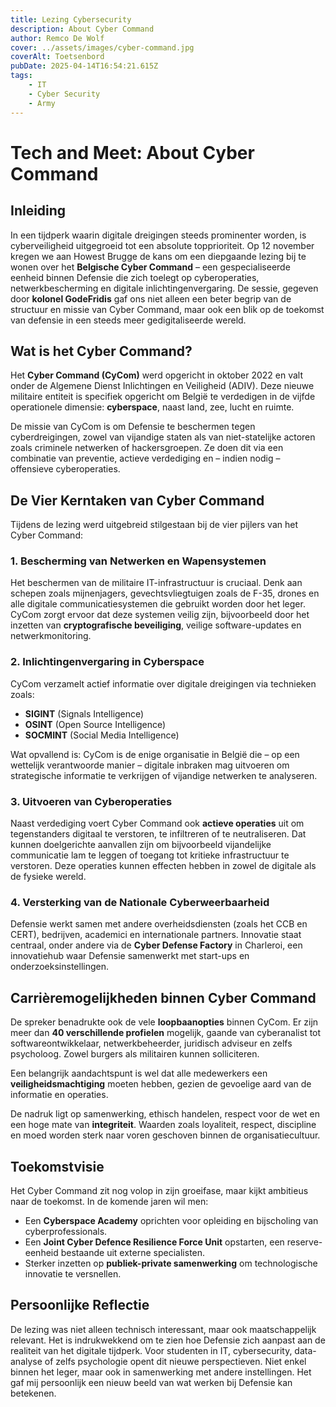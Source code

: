 ```yaml
---
title: Lezing Cybersecurity
description: About Cyber Command 
author: Remco De Wolf
cover: ../assets/images/cyber-command.jpg
coverAlt: Toetsenbord
pubDate: 2025-04-14T16:54:21.615Z
tags:
    - IT
    - Cyber Security
    - Army
---
```


# Tech and Meet: About Cyber Command  
## Inleiding

In een tijdperk waarin digitale dreigingen steeds prominenter worden, is cyberveiligheid uitgegroeid tot een absolute topprioriteit. Op 12 november kregen we aan Howest Brugge de kans om een diepgaande lezing bij te wonen over het **Belgische Cyber Command** – een gespecialiseerde eenheid binnen Defensie die zich toelegt op cyberoperaties, netwerkbescherming en digitale inlichtingenvergaring. De sessie, gegeven door **kolonel GodeFridis** gaf ons niet alleen een beter begrip van de structuur en missie van Cyber Command, maar ook een blik op de toekomst van defensie in een steeds meer gedigitaliseerde wereld.

## Wat is het Cyber Command?

Het **Cyber Command (CyCom)** werd opgericht in oktober 2022 en valt onder de Algemene Dienst Inlichtingen en Veiligheid (ADIV). Deze nieuwe militaire entiteit is specifiek opgericht om België te verdedigen in de vijfde operationele dimensie: **cyberspace**, naast land, zee, lucht en ruimte.

De missie van CyCom is om Defensie te beschermen tegen cyberdreigingen, zowel van vijandige staten als van niet-statelijke actoren zoals criminele netwerken of hackersgroepen. Ze doen dit via een combinatie van preventie, actieve verdediging en – indien nodig – offensieve cyberoperaties.

## De Vier Kerntaken van Cyber Command

Tijdens de lezing werd uitgebreid stilgestaan bij de vier pijlers van het Cyber Command:

### 1. Bescherming van Netwerken en Wapensystemen

Het beschermen van de militaire IT-infrastructuur is cruciaal. Denk aan schepen zoals mijnenjagers, gevechtsvliegtuigen zoals de F-35, drones en alle digitale communicatiesystemen die gebruikt worden door het leger. CyCom zorgt ervoor dat deze systemen veilig zijn, bijvoorbeeld door het inzetten van **cryptografische beveiliging**, veilige software-updates en netwerkmonitoring.

### 2. Inlichtingenvergaring in Cyberspace

CyCom verzamelt actief informatie over digitale dreigingen via technieken zoals:
- **SIGINT** (Signals Intelligence)
- **OSINT** (Open Source Intelligence)
- **SOCMINT** (Social Media Intelligence)

Wat opvallend is: CyCom is de enige organisatie in België die – op een wettelijk verantwoorde manier – digitale inbraken mag uitvoeren om strategische informatie te verkrijgen of vijandige netwerken te analyseren.

### 3. Uitvoeren van Cyberoperaties

Naast verdediging voert Cyber Command ook **actieve operaties** uit om tegenstanders digitaal te verstoren, te infiltreren of te neutraliseren. Dat kunnen doelgerichte aanvallen zijn om bijvoorbeeld vijandelijke communicatie lam te leggen of toegang tot kritieke infrastructuur te verstoren. Deze operaties kunnen effecten hebben in zowel de digitale als de fysieke wereld.

### 4. Versterking van de Nationale Cyberweerbaarheid

Defensie werkt samen met andere overheidsdiensten (zoals het CCB en CERT), bedrijven, academici en internationale partners. Innovatie staat centraal, onder andere via de **Cyber Defense Factory** in Charleroi, een innovatiehub waar Defensie samenwerkt met start-ups en onderzoeksinstellingen.


## Carrièremogelijkheden binnen Cyber Command

De spreker benadrukte ook de vele **loopbaanopties** binnen CyCom. Er zijn meer dan **40 verschillende profielen** mogelijk, gaande van cyberanalist tot softwareontwikkelaar, netwerkbeheerder, juridisch adviseur en zelfs psycholoog. Zowel burgers als militairen kunnen solliciteren.

Een belangrijk aandachtspunt is wel dat alle medewerkers een **veiligheidsmachtiging** moeten hebben, gezien de gevoelige aard van de informatie en operaties.

De nadruk ligt op samenwerking, ethisch handelen, respect voor de wet en een hoge mate van **integriteit**. Waarden zoals loyaliteit, respect, discipline en moed worden sterk naar voren geschoven binnen de organisatiecultuur.


## Toekomstvisie

Het Cyber Command zit nog volop in zijn groeifase, maar kijkt ambitieus naar de toekomst. In de komende jaren wil men:
- Een **Cyberspace Academy** oprichten voor opleiding en bijscholing van cyberprofessionals.
- Een **Joint Cyber Defence Resilience Force Unit** opstarten, een reserve-eenheid bestaande uit externe specialisten.
- Sterker inzetten op **publiek-private samenwerking** om technologische innovatie te versnellen.


## Persoonlijke Reflectie

De lezing was niet alleen technisch interessant, maar ook maatschappelijk relevant. Het is indrukwekkend om te zien hoe Defensie zich aanpast aan de realiteit van het digitale tijdperk. Voor studenten in IT, cybersecurity, data-analyse of zelfs psychologie opent dit nieuwe perspectieven. Niet enkel binnen het leger, maar ook in samenwerking met andere instellingen. Het gaf mij persoonlijk een nieuw beeld van wat werken bij Defensie kan betekenen.
